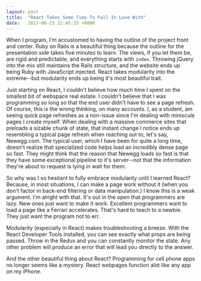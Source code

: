 ```yaml
---
layout: post
title:  "React Takes Some Time To Fall In Love With"
date:   2017-06-23 22:45:25 +0000
---
```



When I program, I'm accustomed to having the outline of the project front and center. Ruby on Rails is a beautiful thing because the outline for the presentation side takes five minutes to learn. The views, if you let them be, are rigid and predictable, and everything starts with ```index```. Throwing jQuery into the mix still maintains the Rails structure, and the website ends up being Ruby with JavaScript injected. React takes modularity into the extreme--but modularity ends up being it's most beautiful trait.

Just starting on React, I couldn't believe how much time I spent on the smallest bit of webspace real estate. I couldn't believe that I was programming so long so that the end user didn't have to see a page refresh. Of course, this is the wrong thinking, on many accounts. I, as a student, am seeing quick page refreshes as a non-issue since I'm dealing with miniscule pages I create myself. When dealing with a massive commerce sites that preloads a sizable chunk of state, that instant change I notice ends up resembling a typical page refresh when reaching out to, let's say, Newegg.com. The typical user, which I have been for quite a long time, doesn't realize that specialized code helps load an incredibly dense page so fast. They might think that the reason that Newegg loads so fast is that they have some exceptional pipeline to it's server--not that the information they're about to request is lying in wait for them. 

So why was I so hesitant to fully embrace modularity until I learned React? Because, in most situations, I can make a page work without it (when you don't factor in back-end filtering or data manipulation.) I know this is a weak argument. I'm alright with that. It's out in the open that programmers are lazy. New ones just want to make it work. Excellent programmers want to load a page like a Ferrari accelerates. That's hard to teach to a newbie. They just want the program not to err.

Modularity (especially in React) makes troubleshooting a breeze. With the React Developer Tools installed, you can see exactly what props are being passed. Throw in the Redux and you can constantly monitor the state. Any other problem will produce an error that will lead you directly to the answer. 

And the other beautiful thing about React? Programming for cell phone apps no longer seems like a mystery. React webpages function alot like any app on my iPhone.

